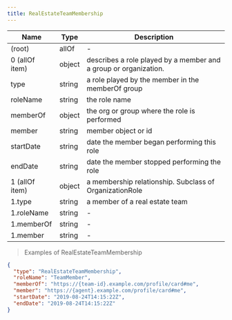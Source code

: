 ```yaml
---
title: RealEstateTeamMembership
---
```

| Name | Type | Description |
|---|---|---|
| (root) | allOf | - |
| 0 (allOf item) | object | describes a role played by a member and a group or organization. |
| type | string | a role played by the member in the memberOf group |
| roleName | string | the role name |
| memberOf | object | the org or group where the role is performed |
| member | string | member object or id |
| startDate | string | date the member began performing this role |
| endDate | string | date the member stopped performing the role |
| 1 (allOf item) | object | a membership relationship.  Subclass of OrganizationRole |
| 1.type | string | a member of a real estate team |
| 1.roleName | string | - |
| 1.memberOf | string | - |
| 1.member | string | - |

> Examples of RealEstateTeamMembership

```json
{
  "type": "RealEstateTeamMembership",
  "roleName": "TeamMember",
  "memberOf": "https://{team-id}.example.com/profile/card#me",
  "member": "https://{agent}.example.com/profile/card#me",
  "startDate": "2019-08-24T14:15:22Z",
  "endDate": "2019-08-24T14:15:22Z"
}
```


